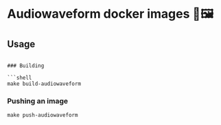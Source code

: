 # Audiowaveform docker images 🐳🖼

## Usage


```

### Building

```shell
make build-audiowaveform
```

### Pushing an image

```shell
make push-audiowaveform
```
